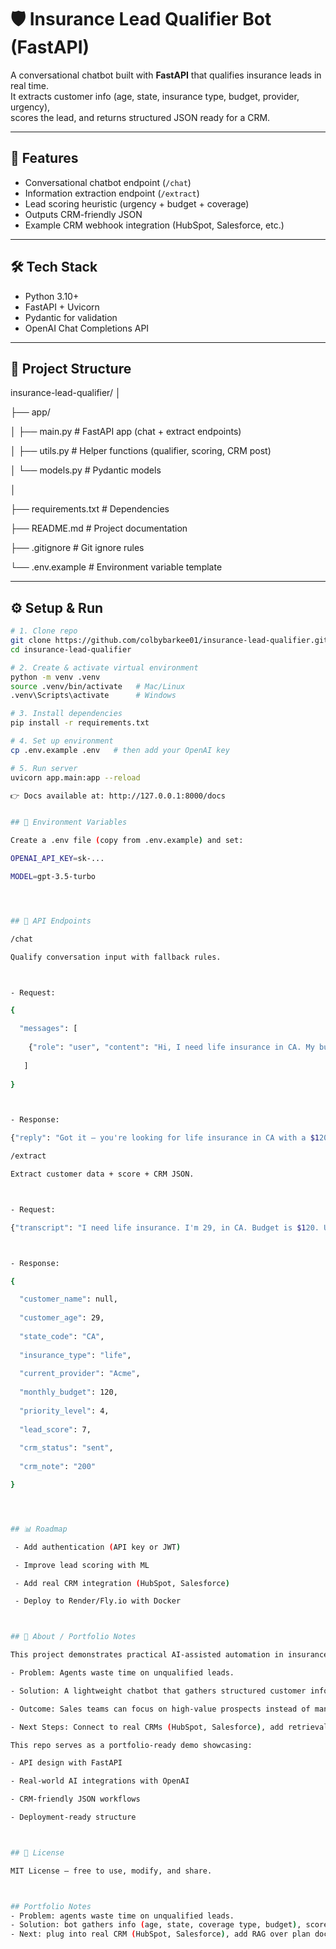 # 🛡️ Insurance Lead Qualifier Bot (FastAPI)

A conversational chatbot built with **FastAPI** that qualifies insurance leads in real time.  
It extracts customer info (age, state, insurance type, budget, provider, urgency),  
scores the lead, and returns structured JSON ready for a CRM.

---

## 🚀 Features
- Conversational chatbot endpoint (`/chat`)
- Information extraction endpoint (`/extract`)
- Lead scoring heuristic (urgency + budget + coverage)
- Outputs CRM-friendly JSON
- Example CRM webhook integration (HubSpot, Salesforce, etc.)

---

## 🛠 Tech Stack
- Python 3.10+
- FastAPI + Uvicorn
- Pydantic for validation
- OpenAI Chat Completions API

---

## 📂 Project Structure
insurance-lead-qualifier/
│

├── app/

│   ├── main.py          # FastAPI app (chat + extract endpoints)

│   ├── utils.py         # Helper functions (qualifier, scoring, CRM post)

│   └── models.py        # Pydantic models

│

├── requirements.txt     # Dependencies

├── README.md            # Project documentation

├── .gitignore           # Git ignore rules

└── .env.example         # Environment variable template


---

## ⚙️ Setup & Run
```bash
# 1. Clone repo
git clone https://github.com/colbybarkee01/insurance-lead-qualifier.git
cd insurance-lead-qualifier

# 2. Create & activate virtual environment
python -m venv .venv
source .venv/bin/activate   # Mac/Linux
.venv\Scripts\activate      # Windows

# 3. Install dependencies
pip install -r requirements.txt

# 4. Set up environment
cp .env.example .env   # then add your OpenAI key

# 5. Run server
uvicorn app.main:app --reload

👉 Docs available at: http://127.0.0.1:8000/docs


## 🔑 Environment Variables

Create a .env file (copy from .env.example) and set:

OPENAI_API_KEY=sk-...

MODEL=gpt-3.5-turbo




## 📡 API Endpoints

/chat

Qualify conversation input with fallback rules.



- Request:

{

  "messages": [
  
    {"role": "user", "content": "Hi, I need life insurance in CA. My budget is $120."}
    
   ]
  
}



- Response:

{"reply": "Got it — you're looking for life insurance in CA with a $120 budget."}

/extract

Extract customer data + score + CRM JSON.



- Request:

{"transcript": "I need life insurance. I'm 29, in CA. Budget is $120. Urgency 4. Provider is Acme."}



- Response:

{

  "customer_name": null,
  
  "customer_age": 29,
 
  "state_code": "CA",
 
  "insurance_type": "life",
  
  "current_provider": "Acme",
  
  "monthly_budget": 120,
  
  "priority_level": 4,
  
  "lead_score": 7,
  
  "crm_status": "sent",
  
  "crm_note": "200"

}




## 📊 Roadmap

 - Add authentication (API key or JWT)

 - Improve lead scoring with ML

 - Add real CRM integration (HubSpot, Salesforce)

 - Deploy to Render/Fly.io with Docker



## 💼 About / Portfolio Notes

This project demonstrates practical AI-assisted automation in insurance sales:

- Problem: Agents waste time on unqualified leads.

- Solution: A lightweight chatbot that gathers structured customer info (age, state, coverage type, budget), applies a scoring heuristic, and pushes qualified leads to a CRM.

- Outcome: Sales teams can focus on high-value prospects instead of manually filtering leads.

- Next Steps: Connect to real CRMs (HubSpot, Salesforce), add retrieval-augmented generation (RAG) for plan-specific FAQs, and enhance lead scoring with machine learning.

This repo serves as a portfolio-ready demo showcasing:

- API design with FastAPI

- Real-world AI integrations with OpenAI

- CRM-friendly JSON workflows

- Deployment-ready structure



## 📜 License

MIT License – free to use, modify, and share.



## Portfolio Notes
- Problem: agents waste time on unqualified leads.
- Solution: bot gathers info (age, state, coverage type, budget), scores lead, and posts JSON to CRM webhook (stubbed).
- Next: plug into real CRM (HubSpot, Salesforce), add RAG over plan docs.
